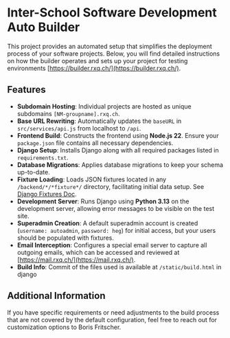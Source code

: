 # Inter-School Software Development Auto Builder

This project provides an automated setup that simplifies the deployment process of your software projects.
Below, you will find detailed instructions on how the builder operates and sets up your project for testing environments [https://builder.rxq.ch/](https://builder.rxq.ch/).


## Features
- **Subdomain Hosting**: Individual projects are hosted as unique subdomains `[NM-groupname].rxq.ch`.
- **Base URL Rewriting**: Automatically updates the `baseURL` in `src/services/api.js` from localhost to `/api`.
- **Frontend Build**: Constructs the frontend using **Node.js 22**. Ensure your `package.json` file contains all necessary dependencies.
- **Django Setup**: Installs Django along with all required packages listed in `requirements.txt`.
- **Database Migrations**: Applies database migrations to keep your schema up-to-date.
- **Fixture Loading**: Loads JSON fixtures located in any `/backend/*/*fixture*/` directory, facilitating initial data setup. See [Django Fixtures Doc](https://docs.djangoproject.com/en/5.0/topics/db/fixtures/).
- **Development Server**: Runs Django using **Python 3.13** on the development server, allowing error messages to be visible on the test site.
- **Superadmin Creation**: A default superadmin account is created (`username: autoadmin`, `password: heg`) for initial access, but your users should be populated with fixtures.
- **Email Interception**: Configures a special email server to capture all outgoing emails, which can be accessed and reviewed at [https://mail.rxq.ch/](https://mail.rxq.ch/).
- **Build Info**: Commit of the files used is available at `/static/build.html` in django

## Additional Information

If you have specific requirements or need adjustments to the build process that are not covered by the default configuration, feel free to reach out for customization options to Boris Fritscher.
